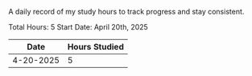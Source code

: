 A daily record of my study hours to track progress and stay consistent.

Total Hours: 5
Start Date: April 20th, 2025

| **Date**  | **Hours Studied** |
| --------- | ----------------- |
| 4-20-2025 | 5                 |
